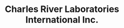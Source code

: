 ---
order: 3
title: Charles River Laboratories International Inc.
href: https://www.criver.com/
imgUrl: /itGlee/resources/images/partners/Charles River Labs.jpg
---